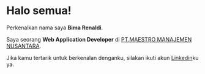 # Halo semua! 

Perkenalkan nama saya **Bima Renaldi**.

Saya seorang **Web Application Developer** di [PT.MAESTRO MANAJEMEN NUSANTARA](http://maestromn.com/).

Jika kamu tertarik untuk berkenalan denganku, silakan ikuti akun [Linkedin](https://www.linkedin.com/in/bima-renaldi/)ku ya.
